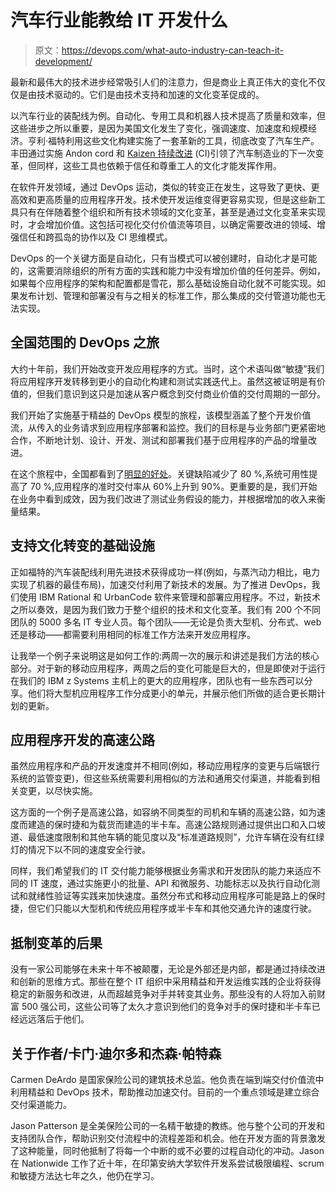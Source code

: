 # 汽车行业能教给 IT 开发什么

> 原文：<https://devops.com/what-auto-industry-can-teach-it-development/>

最新和最伟大的技术进步经常吸引人们的注意力，但是商业上真正伟大的变化不仅仅是由技术驱动的。它们是由技术支持和加速的文化变革促成的。

以汽车行业的装配线为例。自动化、专用工具和机器人技术提高了质量和效率，但这些进步之所以重要，是因为美国文化发生了变化，强调速度、加速度和规模经济。亨利·福特利用这些文化构建实施了一套革新的工具，彻底改变了汽车生产。丰田通过实施 Andon cord 和 [Kaizen 持续改进](http://www.sae.org/manufacturing/lean/column/leanjun01.htm) (CI)引领了汽车制造业的下一次变革，但同样，这些工具也依赖于信任和尊重工人的文化才能发挥作用。

在软件开发领域，通过 DevOps 运动，类似的转变正在发生，这导致了更快、更高效和更高质量的应用程序开发。技术使开发运维变得更容易实现，但是这些新工具只有在伴随着整个组织和所有技术领域的文化变革，甚至是通过文化变革来实现时，才会增加价值。这包括可视化交付价值流等项目，以确定需要改进的领域、增强信任和跨孤岛的协作以及 CI 思维模式。

DevOps 的一个关键方面是自动化，只有当模式可以被创建时，自动化才是可能的，这需要消除组织的所有方面的实践和能力中没有增加价值的任何差异。例如，如果每个应用程序的架构和配置都是雪花，那么基础设施自动化就不可能实现。如果发布计划、管理和部署没有与之相关的标准工作，那么集成的交付管道功能也无法实现。

## 全国范围的 DevOps 之旅

大约十年前，我们开始改变开发应用程序的方式。当时，这个术语叫做“敏捷”我们将应用程序开发转移到更小的自动化构建和测试实践迭代上。虽然这被证明是有价值的，但我们意识到这只是加速从客户概念到交付商业价值的交付周期的一部分。

我们开始了实施基于精益的 DevOps 模型的旅程，该模型涵盖了整个开发价值流，从传入的业务请求到应用程序部署和监控。我们的目标是与业务部门更紧密地合作，不断地计划、设计、开发、测试和部署我们基于应用程序的产品的增量改进。

在这个旅程中，全国都看到了[明显的好处](https://www.youtube.com/watch?v=_uprgTAMA_Q)。关键缺陷减少了 80 %,系统可用性提高了 70 %,应用程序的准时交付率从 60%上升到 90%。更重要的是，我们开始在业务中看到成效，因为我们改进了测试业务假设的能力，并根据增加的收入来衡量结果。

## 支持文化转变的基础设施

正如福特的汽车装配线利用先进技术获得成功一样(例如，与蒸汽动力相比，电力实现了机器的最佳布局)，加速交付利用了新技术的发展。为了推进 DevOps，我们使用 IBM Rational 和 UrbanCode 软件来管理和部署应用程序。不过，新技术之所以奏效，是因为我们致力于整个组织的技术和文化变革。我们有 200 个不同团队的 5000 多名 IT 专业人员。每个团队——无论是负责大型机、分布式、web 还是移动——都需要利用相同的标准工作方法来开发应用程序。

让我举一个例子来说明这是如何工作的:两周一次的展示和讲述是我们方法的核心部分。对于新的移动应用程序，两周之后的变化可能是巨大的，但是即使对于运行在我们的 IBM z Systems 主机上的更大的应用程序，团队也有一些东西可以分享。他们将大型机应用程序工作分成更小的单元，并展示他们所做的适合更长期计划的更新。

## 应用程序开发的高速公路

虽然应用程序和产品的开发速度并不相同(例如，移动应用程序的变更与后端银行系统的监管变更)，但这些系统需要利用相似的方法和通用交付渠道，并能看到相关变更，以尽快实施。

这方面的一个例子是高速公路，如容纳不同类型的司机和车辆的高速公路，如为速度而建造的保时捷和为载货而建造的半卡车。高速公路规则通过提供出口和入口坡道、最低速度限制和其他车辆的能见度以及“标准道路规则”，允许车辆在没有红绿灯的情况下以不同的速度安全行驶。

同样，我们希望我们的 IT 交付能力能够根据业务需求和开发团队的能力来适应不同的 IT 速度，通过实施更小的批量、API 和微服务、功能标志以及执行自动化测试和就绪性验证等实践来加快速度。虽然分布式和移动应用程序可能是路上的保时捷，但它们只能以大型机和传统应用程序或半卡车和其他交通允许的速度行驶。

## 抵制变革的后果

没有一家公司能够在未来十年不被颠覆，无论是外部还是内部，都是通过持续改进和创新的思维方式。那些在整个 IT 组织中采用精益和开发运维实践的企业将获得稳定的新服务和改进，从而超越竞争对手并转变其业务。那些没有的人将加入前财富 500 强公司，这些公司等了太久才意识到他们的竞争对手的保时捷和半卡车已经远远落后于他们。

## 关于作者/卡门·迪尔多和杰森·帕特森

Carmen DeArdo 是国家保险公司的建筑技术总监。他负责在端到端交付价值流中利用精益和 DevOps 技术，帮助推动加速交付。目前的一个重点领域是建立综合交付渠道能力。

Jason Patterson 是全美保险公司的一名精干敏捷的教练。他与整个公司的开发和支持团队合作，帮助识别交付流程中的流程差距和机会。他在开发方面的背景激发了这种能量，同时他抵制了将每一个中断的或不必要的过程自动化的冲动。Jason 在 Nationwide 工作了近十年，在印第安纳大学软件开发系尝试极限编程、scrum 和敏捷方法达七年之久，他仍在学习。